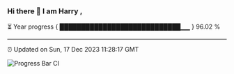 ### Hi there 👋 I am Harry , 

⏳ Year progress { ████████████████████████████▁▁ } 96.02 %

---

⏰ Updated on Sun, 17 Dec 2023 11:28:17 GMT

![Progress Bar CI](https://github.com/duykhang68/duykhang68/workflows/Progress%20Bar%20CI/badge.svg)
